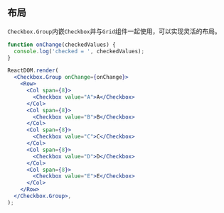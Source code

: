 ## 布局

`Checkbox.Group`内嵌`Checkbox`并与`Grid`组件一起使用，可以实现灵活的布局。

<!--start-code-->

```jsx
function onChange(checkedValues) {
  console.log('checked = ', checkedValues);
}

ReactDOM.render(
  <Checkbox.Group onChange={onChange}>
    <Row>
      <Col span={8}>
        <Checkbox value="A">A</Checkbox>
      </Col>
      <Col span={8}>
        <Checkbox value="B">B</Checkbox>
      </Col>
      <Col span={8}>
        <Checkbox value="C">C</Checkbox>
      </Col>
      <Col span={8}>
        <Checkbox value="D">D</Checkbox>
      </Col>
      <Col span={8}>
        <Checkbox value="E">E</Checkbox>
      </Col>
    </Row>
  </Checkbox.Group>,
);
```

<!--end-code-->
